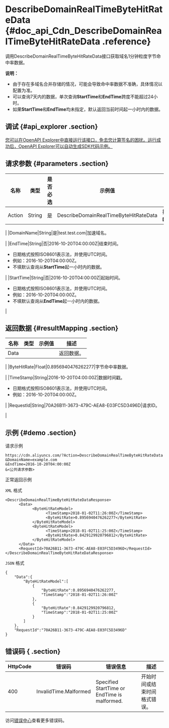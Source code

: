 # DescribeDomainRealTimeByteHitRateData {#doc_api_Cdn_DescribeDomainRealTimeByteHitRateData .reference}

调用DescribeDomainRealTimeByteHitRateData接口获取域名1分钟粒度字节命中率数据。

**说明：** 

-   由于存在多域名合并存储的情况，可能会导致命中率数据不准确，具体情况以配置为准。
-   可以查询7天内的数据，单次查询**StartTime**和**EndTime**跨度不能超过24小时。
-   如果**StartTime**和**EndTime**均未指定，默认返回当前时间起一小时内的数据。

## 调试 {#api_explorer .section}

[您可以在OpenAPI Explorer中直接运行该接口，免去您计算签名的困扰。运行成功后，OpenAPI Explorer可以自动生成SDK代码示例。](https://api.aliyun.com/#product=Cdn&api=DescribeDomainRealTimeByteHitRateData&type=RPC&version=2014-11-11)

## 请求参数 {#parameters .section}

|名称|类型|是否必选|示例值|描述|
|--|--|----|---|--|
|Action|String|是|DescribeDomainRealTimeByteHitRateData|操作接口名，系统规定参数。取值：**DescribeDomainRealTimeByteHitRateData**。

 |
|DomainName|String|是|test.test.com|加速域名。

 |
|EndTime|String|否|2016-10-20T04:00:00Z|结束时间。

 -   日期格式按照ISO8601表示法，并使用UTC时间。
-   例如：2016-10-20T04:00:00Z。
-   不填默认查询从**StartTime**起一小时内的数据。

 |
|StartTime|String|否|2016-10-20T04:00:00Z|起始时间。

 -   日期格式按照ISO8601表示法，并使用UTC时间。
-   例如：2016-10-20T04:00:00Z。
-   不填默认查询从**EndTime**起一小时内的数据。

 |

## 返回数据 {#resultMapping .section}

|名称|类型|示例值|描述|
|--|--|---|--|
|Data| | |返回数据。

 |
|ByteHitRate|Float|0.8956940476262277|字节命中率数据。

 |
|TimeStamp|String|2016-10-20T04:00:00Z|数据时间戳。

 -   日期格式按照ISO8601表示法，并使用UTC时间。
-   例如：2016-10-20T04:00:00Z。

 |
|RequestId|String|70A26B11-3673-479C-AEA8-E03FC5D3496D|请求ID。

 |

## 示例 {#demo .section}

请求示例

``` {#request_demo}
https://cdn.aliyuncs.com/?Action=DescribeDomainRealTimeByteHitRateData
&DomainName=example.com
&EndTime=2016-10-20T04:00:00Z
&<公共请求参数>
```

正常返回示例

`XML` 格式

``` {#xml_return_success_demo}
<DescribeDomainRealTimeByteHitRateDataResponse>
	  <Data>
		    <ByteHitRateModel>
			      <TimeStamp>2018-01-02T11:26:00Z</TimeStamp>
			      <ByteHitRate>0.8956940476262277</ByteHitRate>
		    </ByteHitRateModel>
		    <ByteHitRateModel>
			      <TimeStamp>2018-01-02T11:25:00Z</TimeStamp>
			      <ByteHitRate>0.8429129920796812</ByteHitRate>
		    </ByteHitRateModel>
	  </Data>
	  <RequestId>70A26B11-3673-479C-AEA8-E03FC5D3496D</RequestId>
</DescribeDomainRealTimeByteHitRateDataResponse>
```

`JSON` 格式

``` {#json_return_success_demo}
{
	"Data":{
		"ByteHitRateModel":[
			{
				"ByteHitRate":0.8956940476262277,
				"TimeStamp":"2018-01-02T11:26:00Z"
			},
			{
				"ByteHitRate":0.8429129920796812,
				"TimeStamp":"2018-01-02T11:25:00Z"
			}
		]
	},
	"RequestId":"70A26B11-3673-479C-AEA8-E03FC5D3496D"
}
```

## 错误码 { .section}

|HttpCode|错误码|错误信息|描述|
|--------|---|----|--|
|400|InvalidTime.Malformed|Specified StartTime or EndTime is malformed.|开始时间或结束时间格式错误。|

访问[错误中心](https://error-center.aliyun.com/status/product/Cdn)查看更多错误码。

